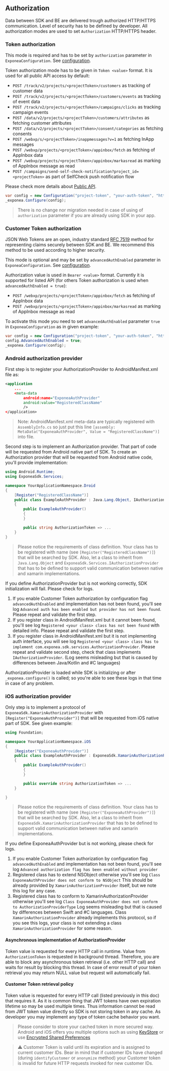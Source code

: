 ## Authorization

Data between SDK and BE are delivered trough authorized HTTP/HTTPS communication. Level of security has to be defined by developer.
All authorization modes are used to set `Authorization` HTTP/HTTPS header.

### Token authorization

This mode is required and has to be set by `authorization` parameter in `ExponeaConfiguration`. See [configuration](./CONFIG.md).

Token authorization mode has to be given in `Token <value>` format. It is used for all public API access by default:

* `POST /track/v2/projects/<projectToken>/customers` as tracking of customer data
* `POST /track/v2/projects/<projectToken>/customers/events` as tracking of event data
* `POST /track/v2/projects/<projectToken>/campaigns/clicks` as tracking campaign events
* `POST /data/v2/projects/<projectToken>/customers/attributes` as fetching customer attributes
* `POST /data/v2/projects/<projectToken>/consent/categories` as fetching consents
* `POST /webxp/s/<projectToken>/inappmessages?v=1` as fetching InApp messages
* `POST /webxp/projects/<projectToken>/appinbox/fetch` as fetching of AppInbox data
* `POST /webxp/projects/<projectToken>/appinbox/markasread` as marking of AppInbox message as read
* `POST /campaigns/send-self-check-notification?project_id=<projectToken>` as part of SelfCheck push notification flow

Please check more details about [Public API](https://documentation.bloomreach.com/engagement/reference/authentication#public-api-access).

``` csharp
var config = new Configuration("project-token", "your-auth-token", "https://api.exponea.com");
_exponea.Configure(config);
```

> There is no change nor migration needed in case of using of `authorization` parameter if you are already using SDK in your app.

### Customer Token authorization

JSON Web Tokens are an open, industry standard [RFC 7519](https://tools.ietf.org/html/rfc7519) method for representing claims securely between SDK and BE. We recommend this method to be used according to higher security.

This mode is optional and may be set by `advancedAuthEnabled` parameter in `ExponeaConfiguration`. See [configuration](./CONFIG.md).

Authorization value is used in `Bearer <value>` format. Currently it is supported for listed API (for others Token authorization is used when `advancedAuthEnabled = true`):

* `POST /webxp/projects/<projectToken>/appinbox/fetch` as fetching of AppInbox data
* `POST /webxp/projects/<projectToken>/appinbox/markasread` as marking of AppInbox message as read

To activate this mode you need to set `advancedAuthEnabled` parameter `true` in `ExponeaConfiguration` as in given example:

``` csharp
var config = new Configuration("project-token", "your-auth-token", "https://api.exponea.com");
config.AdvancedAuthEnabled = true;
_exponea.Configure(config);
```

### Android authorization provider
First step is to register your AuthorizationProvider to AndroidManifest.xml file as:

```xml
<application
    ...
    <meta-data
        android:name="ExponeaAuthProvider"
        android:value="RegisteredClassName"
        />
</application>
```

>Note: AndroidManifest.xml meta-data are typically registered with `AssemblyInfo.cs` so just put this line `[assembly: MetaData("ExponeaAuthProvider", Value = "RegisteredClassName")]` into file.

Second step is to implement an Authorization provider. That part of code will be requested from Android native part of SDK.
To create an Authorization provider that will be requested from Android native code, you'll provide implementation:

``` csharp
using Android.Runtime;
using ExponeaSdk.Services;

namespace YourApplicationNamespace.Droid
{
    [Register("RegisteredClassName")]
    public class ExampleAuthProvider : Java.Lang.Object, IAuthorizationProvider
    {
        public ExampleAuthProvider()
        {
        }

        public string AuthorizationToken => ...
    }
}
```

> Please notice the requirements of class definition. Your class has to be registered with name (see `[Register("RegisteredClassName")]`) that will be searched by SDK. Also, let a class to inherit from `Java.Lang.Object` and `ExponeaSdk.Services.IAuthorizationProvider` that has to be defined to support valid communication between native and xamarin implementations.

If you define AuthorizationProvider but is not working correctly, SDK initialization will fail. Please check for logs.
1. If you enable Customer Token authorization by configuration flag `advancedAuthEnabled` and implementation has not been found, you'll see log
   `Advanced auth has been enabled but provider has not been found`. Please repeat and validate the first step.
2. If you register class in AndroidManifest.xml but it cannot been found, you'll see log
   `Registered <your class> class has not been found` with detailed info. Please repeat and validate the first step.
3. If you register class in AndroidManifest.xml but it is not implementing auth interface, you will see log
   `Registered <your class> class has to implement com.exponea.sdk.services.AuthorizationProvider`.
   Please repeat and validate second step, check that class implements `IAuthorizationProvider`. (Log seems misleading but that is caused by differences between Java/Kotlin and #C languages)

AuthorizationProvider is loaded while SDK is initializing or after `_exponea.configure()` is called; so you're able to see these logs in that time in case of any problem.

### iOS authorization provider
Only step is to implement a protocol of `ExponeaSdk.XamarinAuthorizationProvider` with `[Register("ExponeaAuthProvider")]` that will be requested from iOS native part of SDK. See given example:

```csharp
using Foundation;

namespace YourApplicationNamespace.iOS
{
    [Register("ExponeaAuthProvider")]
    public class ExampleAuthProvider : ExponeaSdk.XamarinAuthorizationProvider
    {
        public ExampleAuthProvider()
        {
        }

        public override string AuthorizationToken => ...
    }

}
```

> Please notice the requirements of class definition. Your class has to be registered with name (see `[Register("ExponeaAuthProvider")]`) that will be searched by SDK. Also, let a class to inherit from `ExponeaSdk.XamarinAuthorizationProvider` that has to be defined to support valid communication between native and xamarin implementations.

If you define ExponeaAuthProvider but is not working, please check for logs.
1. If you enable Customer Token authorization by configuration flag `advancedAuthEnabled` and implementation has not been found, you'll see log
   `Advanced authorization flag has been enabled without provider`
2. Registered class has to extend NSObject otherwise you'll see log
   `Class ExponeaAuthProvider does not conform to NSObject`
   This should be already provided by `XamarinAuthorizationProvider` itself, but we note this log for any case.
3. Registered class has to conform to XamarinAuthorizationProvider otherwise you'll see log
   `Class ExponeaAuthProvider does not conform to AuthorizationProviderType`
   Log seems misleading but that is caused by differences between Swift and #C languages. Class `XamarinAuthorizationProvider` already implements this protocol, so if you see this logs, your class is not extending a class `XamarinAuthorizationProvider` for some reason.

#### Asynchronous implementation of AuthorizationProvider

Token value is requested for every HTTP call in runtime. Value from `AuthorizationToken` is requested in background thread. Therefore, you are able to block any asynchronous token retrieval (i.e. other HTTP call) and waits for result by blocking this thread. In case of error result of your token retrieval you may return NULL value but request will automatically fail.

#### Customer Token retrieval policy

Token value is requested for every HTTP call (listed previously in this doc) that requires it.
As it is common thing that JWT tokens have own expiration lifetime so may be used multiple times. Thus information cannot be read from JWT token value directly so SDK is not storing token in any cache. As developer you may implement any type of token cache behavior you want.

> Please consider to store your cached token in more secured way. Android and iOS offers you multiple options such as using [KeyStore](https://developer.android.com/training/articles/keystore) or use [Encrypted Shared Preferences](https://developer.android.com/reference/androidx/security/crypto/EncryptedSharedPreferences)

> :warning: Customer Token is valid until its expiration and is assigned to current customer IDs. Bear in mind that if customer IDs have changed (during `identifyCustomer` or `anonymize` method) your Customer token is invalid for future HTTP requests invoked for new customer IDs.